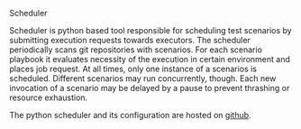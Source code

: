 Scheduler

Scheduler is python based tool responsible for scheduling test scenarios by
submitting execution requests towards executors. The scheduler periodically
scans git repositories with scenarios. For each scenario playbook it evaluates
necessity of the execution in certain environment and places job request. At
all times, only one instance of a scenarios is scheduled.  Different scenarios
may run concurrently, though. Each new invocation of a scenario may be delayed
by a pause to prevent thrashing or resource exhaustion.

The python scheduler and its configuration are hosted on
[github](https://github.com/stackmon/apimon).
